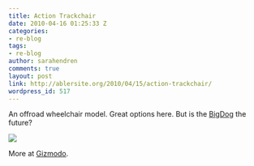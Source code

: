 ```yaml
---
title: Action Trackchair
date: 2010-04-16 01:25:33 Z
categories:
- re-blog
tags:
- re-blog
author: sarahendren
comments: true
layout: post
link: http://ablersite.org/2010/04/15/action-trackchair/
wordpress_id: 517
---
```


An offroad wheelchair model. Great options here. But is the [BigDog](http://gizmodo.com/5515478/disabled-explorers-in-the-worlds-most-badass-short-bus) the future?

[![](http://ablersite.files.wordpress.com/2010/04/actiontrack.jpg)](http://ablersite.files.wordpress.com/2010/04/actiontrack.jpg)



More at [Gizmodo](http://gizmodo.com/5515478/disabled-explorers-in-the-worlds-most-badass-short-bus).
